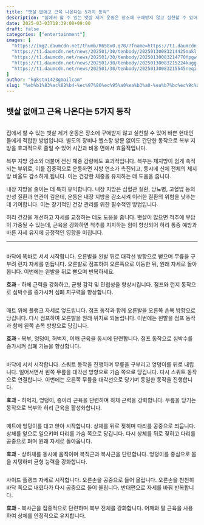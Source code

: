 ```yaml
---
title: "뱃살 없애고 근육 나온다는 5가지 동작"
description: "집에서 할 수 있는 뱃살 제거 운동은 장소에 구애받지 않고 실천할 수 있어 바쁜 현대인들에게 적합한 방법입니다. 별도의 장비나 헬스장 방문 없이도 간단한 동작으로 복부 지방을 효과적으로 줄일 수 있어 시간과 비용 면에서 효율적입니다."
date: 2025-03-03T18:39:00+09:00
draft: false
categories: ["entertainment"]
images: [
  "https://img2.daumcdn.net/thumb/R658x0.q70/?fname=https://t1.daumcdn.net/news/202501/30/tenbody/20250130083214203drea.jpg"
  "https://t1.daumcdn.net/news/202501/30/tenbody/20250130083214425makl.gif"
  "https://t1.daumcdn.net/news/202501/30/tenbody/20250130083214770fpgw.gif"
  "https://t1.daumcdn.net/news/202501/30/tenbody/20250130083215224kugg.gif"
  "https://t1.daumcdn.net/news/202501/30/tenbody/20250130083215545neqi.gif"
]
author: "kgkstn1423gmailcom"
slug: "%eb%b1%83%ec%82%b4-%ec%97%86%ec%95%a0%ea%b3%a0-%ea%b7%bc%ec%9c%a1-%eb%82%98%ec%98%a8%eb%8b%a4%eb%8a%94-5%ea%b0%80%ec%a7%80-%eb%8f%99%ec%9e%91"
---
```


<h2 >뱃살 없애고 근육 나온다는 5가지 동작</h2> <figure ><img src="https://img2.daumcdn.net/thumb/R658x0.q70/?fname=https://t1.daumcdn.net/news/202501/30/tenbody/20250130083214203drea.jpg" alt=""/></figure> <p>집에서 할 수 있는 뱃살 제거 운동은 장소에 구애받지 않고 실천할 수 있어 바쁜 현대인들에게 적합한 방법입니다. 별도의 장비나 헬스장 방문 없이도 간단한 동작으로 복부 지방을 효과적으로 줄일 수 있어 시간과 비용 면에서 효율적입니다.</p> <p>복부 지방 감소와 더불어 전신 체중 감량에도 효과적입니다. 복부는 체지방이 쉽게 축적되는 부위로, 이를 집중적으로 운동하면 지방 연소가 촉진되고, 동시에 신체 전체의 체지방 비율도 감소하게 됩니다. 이는 건강한 체중을 유지하는 데 도움을 줍니다.</p> <p>내장 지방을 줄이는 데 특히 유익합니다. 내장 지방은 심혈관 질환, 당뇨병, 고혈압 등의 만성 질환과 연관이 깊은데, 운동은 내장 지방을 감소시켜 이러한 질환의 위험을 낮추는 데 기여합니다. 이는 장기적인 건강 관리를 위한 필수적인 방법입니다.</p> <p>허리 건강을 개선하고 자세를 교정하는 데도 도움을 줍니다. 뱃살이 많으면 척추에 부담이 가중될 수 있는데, 근육을 강화하면 척추를 지지하는 힘이 향상되어 허리 통증 예방과 바른 자세 유지에 긍정적인 영향을 미칩니다.</p> <hr /> <figure ><img src="https://t1.daumcdn.net/news/202501/30/tenbody/20250130083214425makl.gif" alt=""/></figure> <p>바닥에 똑바로 서서 시작합니다. 오른발을 왼발 뒤로 대각선 방향으로 뻗으며 무릎을 구부려 런지 자세를 만듭니다. 오른발로 점프하여 오른쪽으로 이동한 뒤, 원래 자세로 돌아옵니다. 이번에는 왼발을 뒤로 뻗으며 반복하세요.</p> <p><strong>효과</strong> - 하체 근력을 강화하고, 균형 감각 및 민첩성을 향상시킵니다. 점프와 런지 동작으로 심박수를 증가시켜 심폐 지구력을 향상합니다.</p> <figure ><img src="https://t1.daumcdn.net/news/202501/30/tenbody/20250130083214770fpgw.gif" alt=""/></figure> <p>매트 위에 플랭크 자세로 엎드립니다. 점프 동작과 함께 오른발을 오른쪽 손목 방향으로 당깁니다. 다시 점프하여 오른발을 원래 위치로 되돌립니다. 이번에는 왼발을 점프 동작과 함께 왼쪽 손목 방향으로 당깁니다.</p> <p><strong>효과</strong> - 복부, 엉덩이, 허벅지, 어깨 근육을 동시에 단련합니다. 점프 동작으로 심박수를 증가시켜 심폐 기능을 향상합니다.</p> <figure ><img src="https://t1.daumcdn.net/news/202501/30/tenbody/20250130083215224kugg.gif" alt=""/></figure> <p>바닥에 서서 시작합니다. 스쿼트 동작을 진행하며 무릎을 구부리고 엉덩이를 뒤로 내립니다. 일어서면서 왼쪽 무릎을 대각선 방향으로 가슴 쪽으로 당깁니다. 다시 스쿼트 동작으로 연결합니다. 이번에는 오른쪽 무릎을 대각선으로 당기며 동일한 동작을 진행합니다.</p> <p><strong>효과</strong> - 허벅지, 엉덩이, 종아리 근육을 단련하며 하체 근력을 강화합니다. 무릎을 당기는 동작으로 복부와 허리 근육을 활성화합니다.</p> <figure ><img src="https://t1.daumcdn.net/news/202501/30/tenbody/20250130083215545neqi.gif" alt=""/></figure> <p>매트에 엉덩이를 대고 앉아 시작합니다. 상체를 뒤로 젖히며 다리를 공중으로 띄웁니다. 상체를 앞으로 일으키며 다리를 가슴 쪽으로 당깁니다. 다시 상체를 뒤로 젖히고 다리를 공중으로 펴며 원래 자세로 돌아옵니다.</p> <p><strong>효과</strong> - 상하체를 동시에 움직이며 복직근과 복사근을 단련합니다. 엉덩이를 중심으로 몸을 지탱하며 균형 능력을 강화합니다.</p> <figure ><img src="https://t1.daumcdn.net/news/202501/30/tenbody/20250130083215893zydo.gif" alt=""/></figure> <p>사이드 플랭크 자세로 시작합니다. 오른손을 공중으로 들어 올립니다. 오른손을 천천히 바닥 쪽으로 내렸다가 다시 공중으로 들어 올립니다. 반대편으로 자세를 바꿔 반복합니다.</p> <p><strong>효과</strong> - 복사근을 집중적으로 단련하며 복부 전체를 강화합니다. 어깨와 팔 근육을 사용하여 상체를 안정적으로 유지합니다.</p>